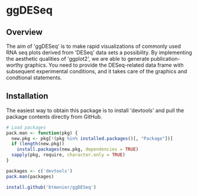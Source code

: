 # ggDESeq

Overview
--------

The aim of 'ggDESeq' is to make rapid visualizations of commonly used RNA seq plots derived from 'DESeq' data sets a possibility. By implementing the aesthetic qualities of 'ggplot2', we are able to generate publication-worthy graphics. You need to provide the DESeq-related data frame with subsequent experimental conditions, and it takes care of the graphics and condtional statements.

Installation
------------

The easiest way to obtain this package is to install 'devtools' and pull the package contents directly from GitHub.

``` r
# Load packages
pack.man <- function(pkg) {
  new.pkg <- pkg[!(pkg %in% installed.packages()[, "Package"])]
  if (length(new.pkg)) 
    install.packages(new.pkg, dependencies = TRUE)
  sapply(pkg, require, character.only = TRUE)
}

packages <- c('devtools')
pack.man(packages)

install.github('btmonier/ggDESeq')
```
